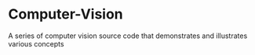 # Computer-Vision
A series of computer vision source code that demonstrates and illustrates various concepts
